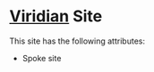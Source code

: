 # [Viridian](https://en.wikipedia.org/wiki/Viridian) Site

This site has the following attributes:
* Spoke site
